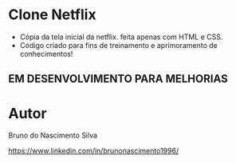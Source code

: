 # Clone Netflix

- Cópia da tela inicial da netflix. feita apenas com HTML e CSS.
- Código criado para fins de treinamento e aprimoramento de conhecimentos!

## EM DESENVOLVIMENTO PARA MELHORIAS

# Autor

Bruno do Nascimento Silva

https://www.linkedin.com/in/brunonascimento1996/


